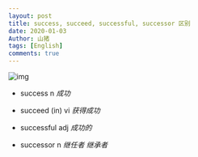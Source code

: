 ```yaml
---
layout: post
title: success, succeed, successful, successor 区别
date: 2020-01-03
Author: 山猪
tags: [English]
comments: true
---
```

![img](http://gearingforsuccess.ca/wp-content/uploads/2018/09/success-800x449.jpg)

<!-- more -->

- success n *成功*

- succeed (in) vi *获得成功*

- successful adj *成功的*

- successor n *继任者 继承者*



